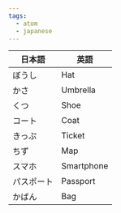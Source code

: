 ```yaml
---
tags:
  - atom
  - japanese
---
```

| 日本語   | 英語         |
| ----- | ---------- |
| ぼうし   | Hat        |
| かさ    | Umbrella   |
| くつ    | Shoe       |
| コート   | Coat       |
| きっぷ   | Ticket     |
| ちず    | Map        |
| スマホ   | Smartphone |
| パスポート | Passport   |
| かばん   | Bag        |
